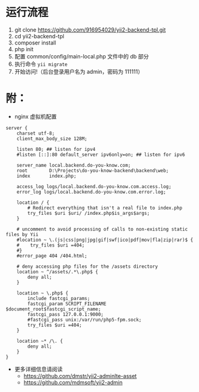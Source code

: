 # 运行流程
1. git clone https://github.com/916954029/yii2-backend-tpl.git
2. cd yii2-backend-tpl
3. composer install
4. php init
5. 配置 common/config/main-local.php 文件中的 db 部分
6. 执行命令 ```yii migrate```
7. 开始访问!（后台登录用户名为 admin，密码为 111111）

# 附：

* nginx 虚拟机配置
```
server {
	charset utf-8;
	client_max_body_size 128M;

	listen 80; ## listen for ipv4
	#listen [::]:80 default_server ipv6only=on; ## listen for ipv6

	server_name local.backend.do-you-know.com;
	root        D:\Projects\do-you-know-backend\backend\web;
	index       index.php;

	access_log logs/local.backend.do-you-know.com.access.log;
	error_log logs/local.backend.do-you-know.com.error.log;

	location / {
		# Redirect everything that isn't a real file to index.php
		try_files $uri $uri/ /index.php$is_args$args;
	}

	# uncomment to avoid processing of calls to non-existing static files by Yii
	#location ~ \.(js|css|png|jpg|gif|swf|ico|pdf|mov|fla|zip|rar)$ {
	#    try_files $uri =404;
	#}
	#error_page 404 /404.html;

	# deny accessing php files for the /assets directory
	location ~ ^/assets/.*\.php$ {
		deny all;
	}

	location ~ \.php$ {
		include fastcgi_params;
		fastcgi_param SCRIPT_FILENAME $document_root$fastcgi_script_name;
		fastcgi_pass 127.0.0.1:9000;
		#fastcgi_pass unix:/var/run/php5-fpm.sock;
		try_files $uri =404;
	}

	location ~* /\. {
		deny all;
	}
}
```

* 更多详细信息请阅读
    - https://github.com/dmstr/yii2-adminlte-asset
    - https://github.com/mdmsoft/yii2-admin
